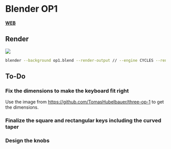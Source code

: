 # Blender OP1

[**WEB**](https://tomashubelbauer.github.io/blender-op1)

## Render

![](0000.png)

```sh
blender --background op1.blend --render-output // --engine CYCLES --render-format PNG --use-extension 1 --render-frame 0
```

## To-Do

### Fix the dimensions to make the keyboard fit right

Use the image from https://github.com/TomasHubelbauer/three-op-1 to get the dimensions.

### Finalize the square and rectangular keys including the curved taper

### Design the knobs
